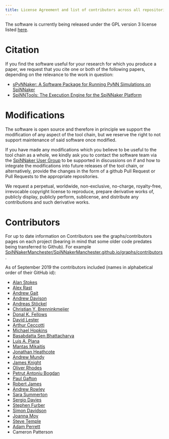 ```yaml
---
title: License Agreement and list of contributors across all repositories
---
```


The software is currently being released under the GPL version 3 license listed [here](http://www.gnu.org/copyleft/gpl.html).

# Citation

If you find the software useful for your research for which you produce a paper, we request that you cite one or both of the following papers, depending on the relevance to the work in question:
 - [sPyNNaker: A Software Package for Running PyNN Simulations on SpiNNaker](https://www.frontiersin.org/articles/10.3389/fnins.2018.00816/full)
 - [SpiNNTools: The Execution Engine for the SpiNNaker Platform](https://www.frontiersin.org/articles/10.3389/fnins.2019.00231/full)

# Modifications

The software is open source and therefore in principle we support the modification of any aspect of the tool chain, but we reserve the right to not support maintenance of said software once modified.

If you have made any modifications which you believe to be useful to the tool chain as a whole, we kindly ask you to contact the software team via the [SpiNNaker User Group](https://groups.google.com/forum/#!forum/spinnakerusers) to be supported in discussions on if and how to integrate the modifications into future releases of the tool chain, or alternatively, provide the changes in the form of a github Pull Request or Pull Requests to the appropriate repositories.

We request a perpetual, worldwide, non-exclusive, no-charge, royalty-free, irrevocable copyright license to reproduce, prepare derivative works of, publicly display, publicly perform, sublicense, and distribute any contributions and such derivative works.

# Contributors

For up to date information on Contributors see the graphs/contributors pages on each project (bearing in mind that some older code predates being transferred to Github). For example [SpiNNakerManchester/SpiNNakerManchester.github.io/graphs/contributors](https://github.com/SpiNNakerManchester/SpiNNakerManchester.github.io/graphs/contributors).

As of September 2019 the contributors included (names in alphabetical order of their GitHub id):

* [Alan Stokes](https://github.com/alan-stokes)
* [Alex Rast](https://github.com/AlexRast)
* [Andrew Gait](https://github.com/andrewgait)
* [Andrew Davison](https://github.com/apdavison)
* [Andreas Stöckel](https://github.com/astoeckel)
* [Christian Y. Brenninkmeijer](https://github.com/Christian-B)
* [Donal K. Fellows](https://github.com/dkfellows)
* [David Lester](https://github.com/dr-david-lester)
* [Arthur Ceccotti](https://github.com/gmtuca)
* [Michael Hopkins](https://github.com/hopper333)
* [Basabdatta Sen Bhattacharya](https://github.com/iambasab)
* [Luis A. Plana](https://github.com/lplana)
* [Mantas Mikaitis](https://github.com/mmikaitis)
* [Jonathan Heathcote](https://github.com/mossblaser)
* [Andrew Mundy](https://github.com/mundya)
* [James Knight](https://github.com/neworderofjamie)
* [Oliver Rhodes](https://github.com/oliverrhodes)
* [Petrut Antoniu Bogdan](https://github.com/pabogdan)
* [Paul Gafton](https://github.com/Paul92)
* [Robert James](https://github.com/rjames91)
* [Andrew Rowley](https://github.com/rowleya)
* [Sara Summerton](https://github.com/sara-es)
* [Sergio Davies](https://github.com/sergiodavies)
* [Stephen Furber](https://github.com/sfurber)
* [Simon Davidson](https://github.com/SimonDavidson)
* [Joanna Moy](https://github.com/joannavioletmoy)
* [Steve Temple](https://github.com/Steve-Temple)
* [Adam Perrett](https://github.com/such-a-git)
* Cameron Patterson
